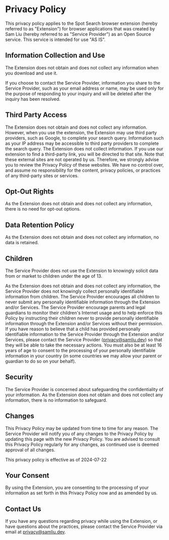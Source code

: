 # Privacy Policy

This privacy policy applies to the Spot Search browser extension (hereby referred to as "Extension") for browser applications that was created by Sam Liu (hereby referred to as "Service Provider") as an Open Source service. This service is intended for use "AS IS".

## Information Collection and Use

The Extension does not obtain and does not collect any information when you download and use it.

If you choose to contact the Service Provider, information you share to the Service Provider, such as your email address or name, may be used only for the purpose of responding to your inquiry and will be deleted after the inquiry has been resolved.

## Third Party Access

The Extension does not obtain and does not collect any information. However, when you use the extension, the Extension may use third party providers, such as Google, to complete your search query. Information such as your IP address may be accessible to third party providers to complete the search query. The Extension does not collect information. If you use our extension to find a third-party link, you will be directed to that site. Note that these external sites are not operated by us. Therefore, we strongly advise you to review the Privacy Policy of these websites. We have no control over, and assume no responsibility for the content, privacy policies, or practices of any third-party sites or services.

## Opt-Out Rights

As the Extension does not obtain and does not collect any information, there is no need for opt-out options.

## Data Retention Policy

As the Extension does not obtain and does not collect any information, no data is retained.

## Children

The Service Provider does not use the Extension to knowingly solicit data from or market to children under the age of 13.

As the Extension does not obtain and does not collect any information, the Service Provider does not knowingly collect personally identifiable information from children. The Service Provider encourages all children to never submit any personally identifiable information through the Extension and/or Services. The Service Provider encourage parents and legal guardians to monitor their children's Internet usage and to help enforce this Policy by instructing their children never to provide personally identifiable information through the Extension and/or Services without their permission. If you have reason to believe that a child has provided personally identifiable information to the Service Provider through the Extension and/or Services, please contact the Service Provider (privacy@samliu.dev) so that they will be able to take the necessary actions. You must also be at least 16 years of age to consent to the processing of your personally identifiable information in your country (in some countries we may allow your parent or guardian to do so on your behalf).

## Security

The Service Provider is concerned about safeguarding the confidentiality of your information. As the Extension does not obtain and does not collect any information, there is no information to safeguard.

## Changes

This Privacy Policy may be updated from time to time for any reason. The Service Provider will notify you of any changes to the Privacy Policy by updating this page with the new Privacy Policy. You are advised to consult this Privacy Policy regularly for any changes, as continued use is deemed approval of all changes.

This privacy policy is effective as of 2024-07-22

## Your Consent

By using the Extension, you are consenting to the processing of your information as set forth in this Privacy Policy now and as amended by us.

## Contact Us

If you have any questions regarding privacy while using the Extension, or have questions about the practices, please contact the Service Provider via email at privacy@samliu.dev.
